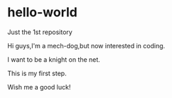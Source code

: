 # hello-world
Just the 1st repository

Hi guys,I'm a mech-dog,but now interested in coding.

I want to be a knight on the net.

This is my first step.

Wish me a good luck!
